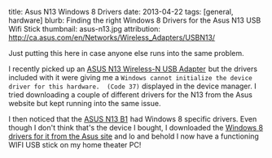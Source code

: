 title: Asus N13 Windows 8 Drivers
date: 2013-04-22 
tags: [general, hardware]
blurb: Finding the right Windows 8 Drivers for the Asus N13 USB Wifi Stick 
thumbnail: asus-n13.jpg
attribution: http://ca.asus.com/en/Networks/Wireless_Adapters/USBN13/

Just putting this here in case anyone else runs into the same problem.

I recently picked up an <a
href="http://www.amazon.com/gp/product/B002UVNW5W/ref=as_li_ss_tl?ie=UTF8&camp=1789&creative=390957&creativeASIN=B002UVNW5W&linkCode=as2&tag=canaamp05-20">ASUS N13 Wireless-N USB Adapter</a><img src="http://www.assoc-amazon.com/e/ir?t=canaamp05-20&l=as2&o=1&a=B002UVNW5W" width="1" height="1" border="0" alt="" style="border:none !important; margin:0px !important;" /> 
but the drivers included with it were giving me a 
`Windows cannot initialize the device driver for this hardware.  (Code 37)` 
displayed in the device manager.  I tried downloading a couple of different drivers for the N13 from the Asus website but kept running into the same issue.

I then noticed that the 
<a href="http://www.amazon.com/gp/product/B002UVNW5W/ref=as_li_ss_tl?ie=UTF8&camp=1789&creative=390957&creativeASIN=B002UVNW5W&linkCode=as2&tag=canaamp05-20">ASUS N13 B1</a><img src="http://www.assoc-amazon.com/e/ir?t=canaamp05-20&l=as2&o=1&a=B002UVNW5W" width="1" height="1" border="0" alt="" style="border:none !important; margin:0px !important;" />
had Windows 8 specific drivers.  Even though I don't think that's the device I
bought, I downloaded the [Windows 8 drivers for it from the Asus site](http://www.asus.com/Networking/USBN13_B1/#support_Download) 
and lo and behold I now have a functioning WIFI USB stick on my home theater PC!
